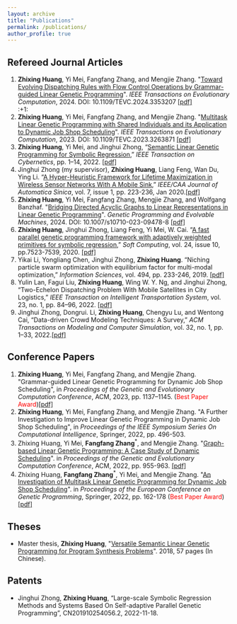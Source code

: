 ```yaml
---
layout: archive
title: "Publications"
permalink: /publications/
author_profile: true
---
```


## Refereed Journal Articles
<ol>
<li><b>Zhixing Huang</b>, Yi Mei, Fangfang Zhang, and Mengjie Zhang. "<a target="_blank" href="https://ieeexplore.ieee.org/document/10398533">Toward Evolving Dispatching Rules with Flow Control Operations by Grammar-guided Linear Genetic Programming</a>". <i>IEEE Transactions on Evolutionary Computation</i>, 2024. DOI: 10.1109/TEVC.2024.3353207 <a target="_blank" href="https://github.com/Zhixing1020/zhixinghuang.github.io/blob/master/files/Toward_Evolving_Dispatching_Rules_With_Flow_Control_Operations_By_Grammar-Guided_Linear_Genetic_Programming.pdf">[pdf]</a></li>	:+1:
  
<li> <b>Zhixing Huang</b>, Yi Mei, Fangfang Zhang, and Mengjie Zhang. "<a target="_blank" href="https://ieeexplore.ieee.org/document/10090245">Multitask Linear Genetic Programming with Shared Individuals and its Application to Dynamic Job Shop Scheduling</a>". <i>IEEE Transactions on Evolutionary Computation</i>, 2023. DOI: 10.1109/TEVC.2023.3263871 <a target="_blank" href="https://github.com/Zhixing1020/zhixinghuang.github.io/blob/3f51fdb85e4ed0da8b60ebf44e50178ca57e67a7/files/Multitask_Linear_Genetic_Programming_with_Shared_Individuals_and_its_Application_to_Dynamic_Job_Shop_Scheduling.pdf">[pdf]</a></li> 

<li><b>Zhixing Huang</b>, Yi Mei, and Jinghui Zhong, “<a target="_blank" href="https://ieeexplore.ieee.org/document/9810862">Semantic Linear Genetic Programming for Symbolic Regression</a>,” <i>IEEE Transaction on Cybernetics</i>, pp. 1–14, 2022. <a href="https://github.com/Zhixing1020/zhixinghuang.github.io/blob/3f51fdb85e4ed0da8b60ebf44e50178ca57e67a7/files/Semantic_Linear_Genetic_Programming_for_Symbolic_Regression.pdf">[pdf]</a></li>

<li>Jinghui Zhong (my supervisor), <b>Zhixing Huang</b>, Liang Feng, Wan Du, Ying Li. “<a href="https://ieeexplore.ieee.org/document/8945493">A Hyper-Heuristic Framework for Lifetime Maximization in Wireless Sensor Networks With A Mobile Sink</a>,” <i>IEEE/CAA Journal of Automatica Sinica</i>, vol. 7, issue 1, pp. 223-236, Jan 2020.<a href="https://github.com/Zhixing1020/zhixinghuang.github.io/blob/4b029fb86e9a2047f0c958f3b300569eb3896e17/files/A_hyper-heuristic_framework_for_lifetime_maximization_in_wireless_sensor_networks_with_a_mobile_sink.pdf">[pdf]</a> </li>

<li><b>Zhixing Huang</b>, Yi Mei, Fangfang Zhang, Mengjie Zhang, and Wolfgang Banzhaf. "<a target="_blank" href="https://link.springer.com/article/10.1007/s10710-023-09478-8">Bridging Directed Acyclic Graphs to Linear Representations in Linear Genetic Programming</a>". <i>Genetic Programming and Evolvable Machines</i>, 2024. DOI: 10.1007/s10710-023-09478-8 <a target="_blank" href="https://github.com/Zhixing1020/zhixinghuang.github.io/blob/master/files/Bridging%20directed%20acyclic%20graphs%20to%20linear%20representations%20in%20linear%20genetic%20programming-%20a%20case%20study%20of%20dynamic%20scheduling.pdf">[pdf]</a></li>

<li><b>Zhixing Huang</b>, Jinghui Zhong, Liang Feng, Yi Mei, W. Cai. “<a href="https://link.springer.com/article/10.1007/s00500-019-04379-4">A fast parallel genetic programming framework with adaptively weighted primitives for symbolic regression</a>,” <i>Soft Computing</i>, vol. 24, issue 10, pp.7523-7539, 2020. <a href="https://github.com/Zhixing1020/zhixinghuang.github.io/blob/73f8b0d6b10a4eb28a03445020d49c8694eaa230/files/Huang2020_Article_AFastParallelGeneticProgrammin.pdf">[pdf]</a></li>

<li>Yikai Li, Yongliang Chen, Jinghui Zhong, <b>Zhixing Huang</b>. “Niching particle swarm optimization with equilibrium factor for multi-modal optimization,” <i>Information Sciences</i>, vol. 494, pp. 233-246, 2019. <a href="https://github.com/Zhixing1020/zhixinghuang.github.io/blob/73f8b0d6b10a4eb28a03445020d49c8694eaa230/files/Niching%20particle%20swarm%20optimization%20with%20equilibrium%20factor%20for%20multi-modal%20optimization.pdf">[pdf]</a> </li>

<li>Yulin Lan, Fagui Liu, <b>Zhixing Huang</b>, Wing W. Y. Ng, and Jinghui Zhong, “Two-Echelon Dispatching Problem With Mobile Satellites in City Logistics,” <i>IEEE Transaction on Intelligent Transportation System</i>, vol. 23, no. 1, pp. 84–96, 2022. <a href="https://github.com/Zhixing1020/zhixinghuang.github.io/blob/73f8b0d6b10a4eb28a03445020d49c8694eaa230/files/Two-Echelon_Dispatching_Problem_With_Mobile_Satellites_in_City_Logistics.pdf">[pdf]</a></li>

<li>Jinghui Zhong, Dongrui. Li, <b>Zhixing Huang</b>, Chengyu Lu, and Wentong Cai, “Data-driven Crowd Modeling Techniques: A Survey,” <i>ACM Transactions on Modeling and Computer Simulation</i>, vol. 32, no. 1, pp. 1–33, 2022.<a href="https://github.com/Zhixing1020/zhixinghuang.github.io/blob/73f8b0d6b10a4eb28a03445020d49c8694eaa230/files/Data-driven%20Crowd%20Modeling%20Techniques-%20A%20Survey.pdf">[pdf]</a></li>
</ol>

## Conference Papers
<ol>
<li><b>Zhixing Huang</b>, Yi Mei, Fangfang Zhang, and Mengjie Zhang. "Grammar-guided Linear Genetic Programming for Dynamic Job Shop Scheduling", in <i>Proceedings of the Genetic and Evolutionary Computation Conference</i>, ACM, 2023, pp. 1137–1145. (<span style="color: #FF0000">Best Paper Award</span>)<a href="https://github.com/Zhixing1020/zhixinghuang.github.io/blob/837890899da424484ce014d159babcda0359672a/files/Grammar-guided%20Linear%20Genetic%20Programming%20for%20Dynamic%20Job%20Shop%20Scheduling.pdf">[pdf]</a></li>	
  
<li><b>Zhixing Huang</b>, Yi Mei, Fangfang Zhang, and Mengjie Zhang. "A Further Investigation to Improve Linear Genetic Programming in Dynamic Job Shop Scheduling", in <i>Proceedings of the IEEE Symposium Series On Computational Intelligence</i>, Springer, 2022, pp. 496-503.<a href="https://github.com/Zhixing1020/zhixinghuang.github.io/blob/837890899da424484ce014d159babcda0359672a/files/A_Further_Investigation_to_Improve_Linear_Genetic_Programming_in_Dynamic_Job_Shop_Scheduling.pdf"></a></li>	

<li> Zhixing Huang, Yi Mei, <b>Fangfang Zhang</b><sup>*</sup>, and Mengjie Zhang. "<a target="_blank" href="https://dl.acm.org/doi/pdf/10.1145/3512290.3528730?casa_token=yjyTHGzMAkQAAAAA:1cwOyg8dXdFR5o6qj6cEf8XFLtQhUeVWoqWymEzeGuk7XDBu6CP4lemqlpMctxtLw162Gtd3IMSJ3w">Graph-based Linear Genetic Programming: A Case Study of Dynamic Scheduling</a>". in <i>Proceedings of the Genetic and Evolutionary Computation Conference</i>, ACM, 2022, pp. 955-963. <a target="_blank" href="https://github.com/fangfang-zhang/fangfang-zhang.github.io/blob/master/files/2022-Graph-based-GP.pdf">[pdf]</a></li>	

<li> Zhixing Huang, <b>Fangfang Zhang</b><sup>*</sup>, Yi Mei, and Mengjie Zhang. "<a target="_blank" href="https://link.springer.com/chapter/10.1007/978-3-031-02056-8_11">An Investigation of Multitask Linear Genetic Programming for Dynamic Job Shop Scheduling</a>". in <i>Proceedings of the European Conference on Genetic Programming</i>, Springer, 2022, pp. 162-178 (<span style="color: #FF0000">Best Paper Award</span>)<a target="_blank" href="https://github.com/fangfang-zhang/fangfang-zhang.github.io/blob/master/files/2022-An-Investigation-Multitask-LGP.pdf">[pdf]</a></li>

</ol>

## Theses
- Master thesis, **Zhixing Huang**, "[Versatile Semantic Linear Genetic Programming for Program Synthesis Problems](http://kns.cnki.net/KCMS/detail/detail.aspx?dbcode=CMFD&dbname=CMFD202101&filename=1020333073.nh&uniplatform=OVERSEA&v=2swjth2aEkrFFU3GSUeTyO_yN5A2JxLd-FzM_aYD1CJ48PGVdJg79kZBgC83GQqP)". 2018, 57 pages (In Chinese).


## Patents
- Jinghui Zhong, **Zhixing Huang**, “Large-scale Symbolic Regression Methods and Systems Based On Self-adaptive Parallel Genetic Programming”, CN201910254056.2, 2022-11-18.






